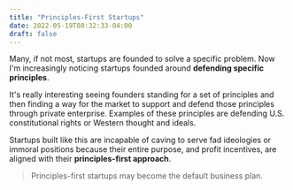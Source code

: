 ```yaml
---
title: "Principles-First Startups"
date: 2022-05-19T08:32:33-04:00
draft: false
---
```

Many, if not most, startups are founded to solve a specific problem. Now I'm increasingly noticing startups founded around **defending specific principles**.

It's really interesting seeing founders standing for a set of principles and then finding a way for the market to support and defend those principles through private enterprise. Examples of these principles are defending U.S. constitutional rights or Western thought and ideals.

Startups built like this are incapable of caving to serve fad ideologies or immoral positions because their entire purpose, and profit incentives, are aligned with their **principles-first approach**.

> Principles-first startups may become the default business plan.